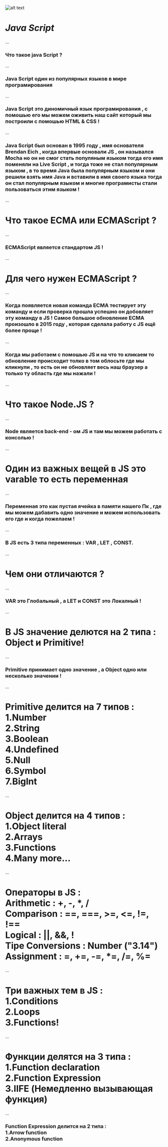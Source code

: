 ![alt text](image.png)
# _Java Script_
...
### Что такое java Script ?
...
### Java Script один из популярных языков в мире програмирования 
...
### Java Script это диномичный язык програмирования , с помошью его мы можем оживить наш сайт который мы построили с помошью HTML & CSS !
...
### Java Script был основан в 1995 году , имя основателя Brendan Eich , когда впервые основали JS , он назывался Mocha но он не смог стать популяным языком тогда его имя поменяли на Live Script , и тогда тоже не стал популярным языком , в то время Java была популярным языком и они решили взять имя Java и вставили в имя своего языка тогда он стал популярным языком и многие програмисты стали пользоваться этим языком !
...
# Что такое ECMA или ECMAScript ?
...
### ECMAScript является  стандартом JS !
...
# Для чего нужен ECMAScript ?
...
### Когда появляется новая команда ECMA тестирует эту команду и если проверка прошла успешно он добовляет эту команду в JS ! Самое большое обновление ECMA произошло в 2015 году , которая сделала работу с JS ещё более проще !
...
### Когда мы работаем с помошью JS и на что то кликаем то обновление происходит толко в том облосьте где мы кликнули , то есть он не обновляет весь наш браузер а только ту область где мы нажали !
...
# Что такое Node.JS ?
...
### Node является back-end - ом JS и там мы можем работать с консолью !
...
# Один из важных вещей в JS это varable то есть переменная 
...
### Переменная это как пустая ячейка в памяти нашего Пк , где мы можем дабавить одно значение и можем использовать его где и когда пожелаем !
... 
### В JS есть 3 типа переменных : VAR , LET , CONST.
...
# Чем они отличаются ?
...
### VAR это Глобальный , а LET и CONST это Локалный !
...
# В JS значение делются на 2 типа : Object  и  Primitive!
...
### Primitive принимает одно значение , а Object одно или несколько значении !
...
# Primitive делится на 7 типов : <br> 1.Number <br> 2.String <br> 3.Boolean <br> 4.Undefined <br> 5.Null <br> 6.Symbol <br> 7.Biglnt
...
# Object делится на 4 типов : <br> 1.Object literal <br> 2.Arrays <br> 3.Functions <br> 4.Many more...
...
# Операторы в JS : <br> Arithmetic : +, -, *, / <br> Comparison : ==, ===, >=, <=, !=, !== <br> Logical : ||, &&, ! <br> Tipe Conversions : Number ("3.14") <br> Assignment : =, +=, -=, *=, /=, %=
...
# Три важных тем в JS : <br> 1.Conditions <br> 2.Loops <br> 3.Functions!
 ... 
 # Функции делятся на 3 типа : <br> 1.Function declaration <br> 2.Function Expression <br> 3.IIFE (Немедленно вызывающая функция)
 ...
 ### Function Expression делится на 2 типа : <br> 1.Arrow function <br> 2.Anonymous function